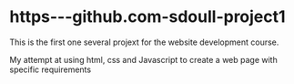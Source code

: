 # https---github.com-sdoull-project1

This is the first one several projext for the website development course. 

My attempt at using html, css and Javascript to create a web page with specific requirements 
